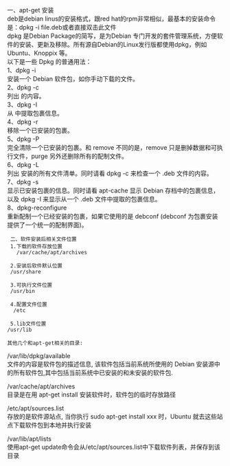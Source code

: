    一、apt-get 安装   
deb是debian linus的安装格式，跟red hat的rpm非常相似，最基本的安装命令是：dpkg -i file.deb或者直接双击此文件   
dpkg 是Debian Package的简写，是为Debian 专门开发的套件管理系统，方便软件的安装、更新及移除。所有源自Debian的Linux发行版都使用dpkg，例如Ubuntu、Knoppix 等。   
以下是一些 Dpkg 的普通用法：   
1、dpkg -i    
        安装一个 Debian 软件包，如你手动下载的文件。   
2、dpkg -c    
        列出 的内容。   
3、dpkg -I    
       从 中提取包裹信息。   
4、dpkg -r    
        移除一个已安装的包裹。   
5、dpkg -P    
      完全清除一个已安装的包裹。和 remove 不同的是，remove 只是删掉数据和可执行文件，purge 另外还删除所有的配制文件。   
6、dpkg -L    
      列出 安装的所有文件清单。同时请看 dpkg -c 来检查一个 .deb 文件的内容。   
7、dpkg -s    
      显示已安装包裹的信息。同时请看 apt-cache 显示 Debian 存档中的包裹信息，以及 dpkg -I 来显示从一个 .deb 文件中提取的包裹信息。   
8、dpkg-reconfigure    
      重新配制一个已经安装的包裹，如果它使用的是 debconf (debconf 为包裹安装提供了一个统一的配制界面)。   

     二、软件安装后相关文件位置
     1.下载的软件存放位置
       /var/cache/apt/archives

     2.安装后软件默认位置
     /usr/share

     3.可执行文件位置 
     /usr/bin

     4.配置文件位置
      /etc

     5.lib文件位置
    /usr/lib  
    
    其他几个和apt-get相关的目录:  

/var/lib/dpkg/available  
文件的内容是软件包的描述信息, 该软件包括当前系统所使用的 Debian 安装源中的所有软件包,其中包括当前系统中已安装的和未安装的软件包.  

/var/cache/apt/archives  
目录是在用 apt-get install 安装软件时，软件包的临时存放路径  

/etc/apt/sources.list  
存放的是软件源站点, 当你执行 sudo apt-get install xxx 时，Ubuntu 就去这些站点下载软件包到本地并执行安装  

/var/lib/apt/lists  
使用apt-get update命令会从/etc/apt/sources.list中下载软件列表，并保存到该目录  